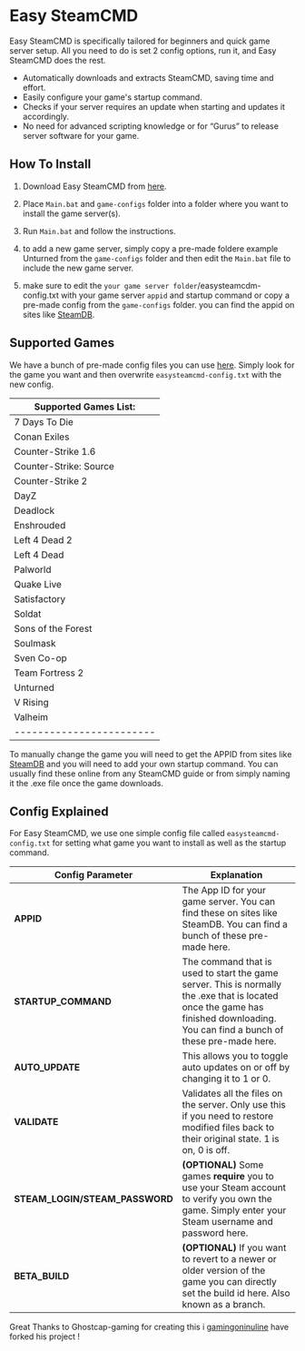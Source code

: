 # Easy SteamCMD

Easy SteamCMD is specifically tailored for beginners and quick game server setup. All you need to do is set 2 config options, run it, and Easy SteamCMD does the rest.

- Automatically downloads and extracts SteamCMD, saving time and effort.
- Easily configure your game's startup command.
- Checks if your server requires an update when starting and updates it accordingly.
- No need for advanced scripting knowledge or for “Gurus” to release server software for your game.

## How To Install

1. Download Easy SteamCMD from [here](https://github.com/ghostcap-gaming/easy-steamcmd/archive/refs/heads/main.zip).
2. Place `Main.bat` and `game-configs` folder into a folder where you want to install the game server(s).
3. Run `Main.bat` and follow the instructions.

4. to add a new game server, simply copy a pre-made foldere example Unturned from the `game-configs` folder and then edit the `Main.bat` file to include the new game server.
5. make sure to edit the `your game server folder`/easysteamcdm-config.txt with your game server `appid` and startup command or copy a pre-made config from the `game-configs` folder. you can find the appid on sites like [SteamDB](https://steamdb.info/).

## Supported Games
We have a bunch of pre-made config files you can use [here](https://github.com/ghostcap-gaming/easy-steamcmd/tree/main/game-configs). Simply look for the game you want and then overwrite `easysteamcmd-config.txt` with the new config. 

| Supported Games List:  |
|------------------------|
| 7 Days To Die          |
| Conan Exiles           |
| Counter-Strike 1.6     |
| Counter-Strike: Source | 
| Counter-Strike 2       | 
| DayZ                   | 
| Deadlock               |
| Enshrouded             |
| Left 4 Dead 2          |
| Left 4 Dead            |
| Palworld               |
| Quake Live             |
| Satisfactory           |
| Soldat                 | 
| Sons of the Forest     |
| Soulmask               |
| Sven Co-op             |
| Team Fortress 2        |
| Unturned               |
| V Rising               | 
| Valheim                |
|------------------------|

To manually change the game you will need to get the APPID from sites like [SteamDB](https://steamdb.info/) and you will need to add your own startup command. You can usually find these online from any SteamCMD guide or from simply naming it the .exe file once the game downloads.

## Config Explained

For Easy SteamCMD, we use one simple config file called `easysteamcmd-config.txt` for setting what game you want to install as well as the startup command.

| Config Parameter    | Explanation                                                                                           |
|---------------------|-------------------------------------------------------------------------------------------------------|
| **APPID**           | The App ID for your game server. You can find these on sites like SteamDB. You can find a bunch of these pre-made here. |
| **STARTUP_COMMAND** | The command that is used to start the game server. This is normally the .exe that is located once the game has finished downloading. You can find a bunch of these pre-made here. |
| **AUTO_UPDATE**     | This allows you to toggle auto updates on or off by changing it to 1 or 0. |
| **VALIDATE**     | Validates all the files on the server. Only use this if you need to restore modified files back to their original state. 1 is on, 0 is off. |
| **STEAM_LOGIN/STEAM_PASSWORD** | **(OPTIONAL)** Some games **require** you to use your Steam account to verify you own the game. Simply enter your Steam username and password here. |
| **BETA_BUILD** | **(OPTIONAL)** If you want to revert to a newer or older version of the game you can directly set the build id here. Also known as a branch. |

Great Thanks to Ghostcap-gaming for creating this i [gamingoninuline](https://github.com/gamingoninsulin) have forked his project !

